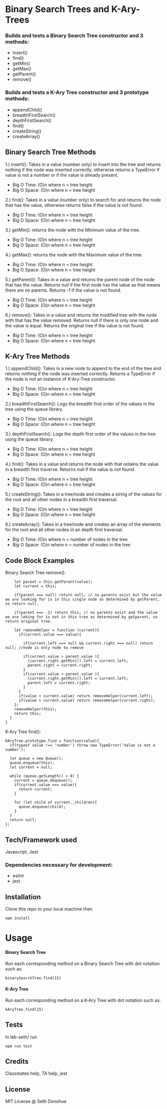 <!-- in your README, write documentation for your data structures
your documentation should includes code block usage examples
provide instructions for:
installing and using your data structure
accessing each method
running your tests -->
# Binary Search Trees and K-Ary-Trees
### Builds and tests a Binary Search Tree  constructor and 3 methods:
- insert()
- find()
- getMin()
- getMax()
- getParent()
- remove()

### Builds and tests a K-Ary Tree constructor and 3 prototype methods:
- appendChild()
- breadthFirstSearch()
- depthFirstSearch()
- find()
- createString()
- createArray()

##  Binary Search Tree Methods

1.) insert(): Takes in a value (number only) to insert into the tree and returns nothing if the node was inserted correctly, otherwise returns a TypeError if value is not a number or if the value is already present.
  - Big O Time: (O)n where n = tree height
  - Big O Space: (O)n where n = tree height

2.) find(): Takes in a value (number only) to search for and returns the node that has the value, otherwise returns false if the value is not found.
  - Big O Time: (O)n where n = tree height
  - Big O Space: (O)n where n = tree height

3.) getMin(): returns the node with the Minimum value of the tree.
  - Big O Time: (O)n where n = tree height
  - Big O Space: (O)n where n = tree height

4.) getMax(): returns the node with the Maximum value of the tree.
  - Big O Time: (O)n where n = tree height
  - Big O Space: (O)n where n = tree height

5.) getParent(): Takes in a value and returns the parent node of the node that has the value. Returns null if the first node has the value as that means there are no parents. Returns -1 if the value is not found.
  - Big O Time: (O)n where n = tree height
  - Big O Space: (O)n where n = tree height

6.) remove(): Takes in a value and returns the modified tree with the node with that has the value removed. Returns null if there is only one node and the value is equal. Returns the original tree if the value is not found.
  - Big O Time: (O)n where n = tree height
  - Big O Space: (O)n where n = tree height

##  K-Ary Tree Methods

1.) appendChild(): Takes in a new node to append to the end of the tree and returns nothing if the node was inserted correctly. Returns a TypeError if the node is not an instance of K-Ary-Tree constructor.
  - Big O Time: (O)n where n = tree height
  - Big O Space: (O)n where n = tree height

2.) breadthFirstSearch(): Logs the breadth first order of the values in the tree using the queue library.
  - Big O Time: (O)n where n = tree height
  - Big O Space: (O)n where n = tree height

3.) depthFirstSearch(): Logs the depth first order of the values in the tree using the queue library.
  - Big O Time: (O)n where n = tree height
  - Big O Space: (O)n where n = tree height

4.) find():  Takes in a value and returns the node with that ontains the value in a breadth first traverse. Returns null if the value is not found.
  - Big O Time: (O)n where n = tree height
  - Big O Space: (O)n where n = tree height

5.) createString(): Takes in a tree/node and creates a string of the values for the root and all other nodes in a breadth first traversal.
  - Big O Time: (O)n where n = tree height
  - Big O Space: (O)n where n = tree height

6.) createArray(): Takes in a tree/node and creates an array of the elements for the root and all other nodes in an depth first traversal.
  - Big O Time: (O)n where n = number of nodes in the tree
  - Big O Space: (O)n where n = number of nodes in the tree

## Code Block Examples
Binary Search Tree remove():

```remove(value){
    let parent = this.getParent(value);
    let current = this;

    if(parent === null) return null; // no parents exist but the value we are looking for is in this single node as determined by getParent, so return null.

    if(parent === -1) return this; // no parents exist and the value we are loking for is not in this tree as determined by getparent, so return original tree.

    let removeHelper = function (current){
      if(current.value === value){
      
        if(current.left === null && current.right === null) return null; //node is only node to remove

        if(current.value > parent.value ){
          (current.right.getMin()).left = current.left;
          parent.right = current.right;
        }
        if(current.value < parent.value ){
          (current.right.getMin()).left = current.left;
          parent.left = current.right;
        }
      }
      if(value < current.value) return removeHelper(current.left);
      if(value > current.value) return removeHelper(current.right);
    };
    removeHelper(this);
    return this;
  }
}

```

K-Ary Tree find():
```
KAryTree.prototype.find = function(value){
  if(typeof value !== 'number') throw new TypeError('Value is not a number');

  let queue = new Queue();
  queue.enqueue(this);
  let current = null;

  while (queue.getLength() > 0) {
    current = queue.dequeue();
    if(current.value === value){
      return current;
    }
      
    for (let child of current._children){
      queue.enqueue(child);
    }
  }
  return null;
};

```
## Tech/Framework used
Javascript, Jest
### Dependencies necessary for development: 
- eslint
- jest


## Installation
Clone this repo to your local machine then
```
npm install
```

# Usage 
#### Binary Search Tree 
Run each corresponding method on a Binary Search Tree with dot notation such as:
```
binarySearchTree.find(15)
```
#### K-Ary Tree 
Run each corresponding method on a K-Ary Tree with dot notation such as:
```
kAryTree.find(15)
```

## Tests
In lab-seth/ run
```
npm run test
```


## Credits
Classmates help, TA help, jest

## License
MIT License @ Seth Donohue